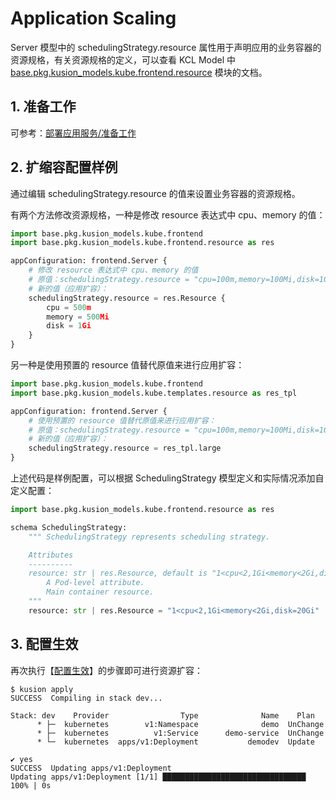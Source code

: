 # Application Scaling

Server 模型中的 schedulingStrategy.resource 属性用于声明应用的业务容器的资源规格，有关资源规格的定义，可以查看 KCL Model 中 [base.pkg.kusion_models.kube.frontend.resource](/docs/reference/model/kusion_models/kube/frontend/resource/doc_resource) 模块的文档。

## 1. 准备工作

可参考：[部署应用服务/准备工作](./1-deploy-server.md#1-%E5%87%86%E5%A4%87%E5%B7%A5%E4%BD%9C)

## 2. 扩缩容配置样例

通过编辑 schedulingStrategy.resource 的值来设置业务容器的资源规格。

有两个方法修改资源规格，一种是修改 resource 表达式中 cpu、memory 的值：

```py
import base.pkg.kusion_models.kube.frontend
import base.pkg.kusion_models.kube.frontend.resource as res

appConfiguration: frontend.Server {
    # 修改 resource 表达式中 cpu、memory 的值
    # 原值：schedulingStrategy.resource = "cpu=100m,memory=100Mi,disk=1Gi"
    # 新的值（应用扩容）：
    schedulingStrategy.resource = res.Resource {
        cpu = 500m
        memory = 500Mi
        disk = 1Gi
    }
}
```

另一种是使用预置的 resource 值替代原值来进行应用扩容：

```py
import base.pkg.kusion_models.kube.frontend
import base.pkg.kusion_models.kube.templates.resource as res_tpl

appConfiguration: frontend.Server {
    # 使用预置的 resource 值替代原值来进行应用扩容：
    # 原值：schedulingStrategy.resource = "cpu=100m,memory=100Mi,disk=1Gi"
    # 新的值（应用扩容）：
    schedulingStrategy.resource = res_tpl.large
}
```

上述代码是样例配置，可以根据 SchedulingStrategy 模型定义和实际情况添加自定义配置：

```py
import base.pkg.kusion_models.kube.frontend.resource as res

schema SchedulingStrategy:
    """ SchedulingStrategy represents scheduling strategy.

    Attributes
    ----------
    resource: str | res.Resource, default is "1<cpu<2,1Gi<memory<2Gi,disk=20Gi", required.
        A Pod-level attribute.
        Main container resource.
    """
    resource: str | res.Resource = "1<cpu<2,1Gi<memory<2Gi,disk=20Gi"
```

## 3. 配置生效

再次执行【[配置生效](./1-deploy-server.md#4-%E9%85%8D%E7%BD%AE%E7%94%9F%E6%95%88)】的步骤即可进行资源扩容：

```
$ kusion apply
SUCCESS  Compiling in stack dev...

Stack: dev    Provider                Type              Name    Plan
      * ├─  kubernetes        v1:Namespace              demo  UnChange
      * ├─  kubernetes          v1:Service      demo-service  UnChange
      * └─  kubernetes  apps/v1:Deployment           demodev  Update

✔ yes
SUCCESS  Updating apps/v1:Deployment
Updating apps/v1:Deployment [1/1] ████████████████████████████████ 100% | 0s
```
